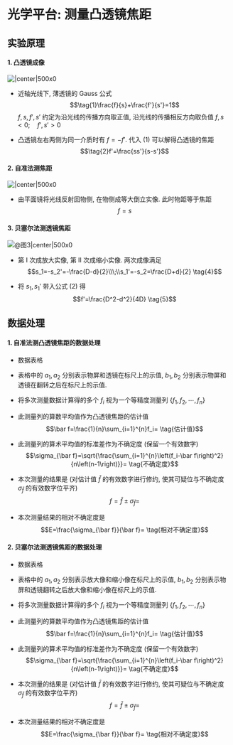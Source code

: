 # 光学平台: 测量凸透镜焦距

## 实验原理

#### 1. 凸透镜成像

![|center|500x0](https://s2.loli.net/2022/10/07/BY5VJ9aFH8ZRkzn.gif)

- 近轴光线下, 薄透镜的 Gauss 公式 $$\tag{1}\frac{f}{s}+\frac{f'}{s'}=1$$
  $f,s,f',s'$ 约定为沿光线的传播方向取正值, 沿光线的传播相反方向取负值 $f,s<0;\quad f',s'>0$

- 凸透镜左右两侧为同一介质时有 $f=-f'$. 代入 (1) 可以解得凸透镜的焦距 $$\tag{2}f'=\frac{ss'}{s-s'}$$

#### 2. 自准法测焦距

![|center|500x0](https://s2.loli.net/2022/10/07/udhMQyxJSZPUVkX.gif)

- 由平面镜将光线反射回物侧, 在物侧成等大倒立实像. 此时物距等于焦距 $$f=s \tag{3}$$

#### 3. 贝塞尔法测透镜焦距

![@图3|center|500x0](https://s2.loli.net/2022/10/07/PECoeD2tcQxMWqH.gif)

- 第 I 次成放大实像, 第 II 次成缩小实像. 两次成像满足 $$s_1=-s_2'=-\frac{D-d}{2}\\\;\\s_1'=-s_2=\frac{D+d}{2} \tag{4}$$

- 将 $s_1,s_1'$ 带入公式 (2) 得 $$f'=\frac{D^2-d^2}{4D} \tag{5}$$

## 数据处理

#### 1. 自准法测凸透镜焦距的数据处理

- 数据表格

- 表格中的 $a_1,a_2$ 分别表示物屏和透镜在标尺上的示值, $b_1,b_2$ 分别表示物屏和透镜在翻转之后在标尺上的示值.

- 将多次测量数据计算得的多个 $f_i$ 视为一个等精度测量列 $\{f_1,f_2,\cdots,f_n\}$

- 此测量列的算数平均值作为凸透镜焦距的估计值 $$\bar f=\frac{1}{n}\sum_{i=1}^{n}f_i= \tag{估计值}$$

- 此测量列的算术平均值的标准差作为不确定度 (保留一个有效数字) $$\sigma_{\bar f}=\sqrt{\frac{\sum_{i=1}^{n}\left(f_i-\bar f\right)^2}{n\left(n-1\right)}}= \tag{不确定度}$$

- 本次测量的结果是 (对估计值 $\bar f$ 的有效数字进行修约, 使其可疑位与不确定度 $\sigma_{\bar f}$ 的有效数字位平齐) $$f=\bar f\pm \sigma_{\bar f}= \tag{测量结果}$$

- 本次测量结果的相对不确定度是 $$E=\frac{\sigma_{\bar f}}{\bar f}= \tag{相对不确定度}$$

#### 2. 贝塞尔法测透镜焦距的数据处理

- 数据表格

- 表格中的 $a_1,a_2$ 分别表示放大像和缩小像在标尺上的示值, $b_1,b_2$ 分别表示物屏和透镜翻转之后放大像和缩小像在标尺上的示值.

- 将多次测量数据计算得的多个 $f_i$ 视为一个等精度测量列 $\{f_1,f_2,\cdots,f_n\}$

- 此测量列的算数平均值作为凸透镜焦距的估计值 $$\bar f=\frac{1}{n}\sum_{i=1}^{n}f_i= \tag{估计值}$$

- 此测量列的算术平均值的标准差作为不确定度 (保留一个有效数字) $$\sigma_{\bar f}=\sqrt{\frac{\sum_{i=1}^{n}\left(f_i-\bar f\right)^2}{n\left(n-1\right)}}= \tag{不确定度}$$

- 本次测量的结果是 (对估计值 $\bar f$ 的有效数字进行修约, 使其可疑位与不确定度 $\sigma_{\bar f}$ 的有效数字位平齐) $$f=\bar f\pm \sigma_{\bar f}= \tag{测量结果}$$

- 本次测量结果的相对不确定度是 $$E=\frac{\sigma_{\bar f}}{\bar f}= \tag{相对不确定度}$$
<!--stackedit_data:
eyJoaXN0b3J5IjpbLTczOTkxMTAzNywtMTA4NDQwMjQ4MSw2Mz
YwNDM0OTMsLTE5NTU1OTYzMTBdfQ==
-->